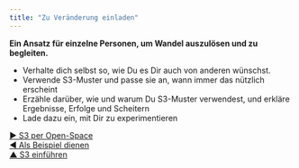 ```yaml
---
title: "Zu Veränderung einladen"
---
```



**Ein Ansatz für einzelne Personen, um Wandel auszulösen und zu begleiten.**

- Verhalte dich selbst so, wie Du es Dir auch von anderen wünschst.
- Verwende S3-Muster und passe sie an, wann immer das nützlich erscheint
- Erzähle darüber, wie und warum Du S3-Muster verwendest, und erkläre Ergebnisse, Erfolge und Scheitern
- Lade dazu ein, mit Dir zu experimentieren

[&#9654; S3 per Open-Space](open-s3-adoption.html)<br/>[&#9664; Als Beispiel dienen](be-the-change.html)<br/>[&#9650; S3 einführen](bringing-in-s3.html)

